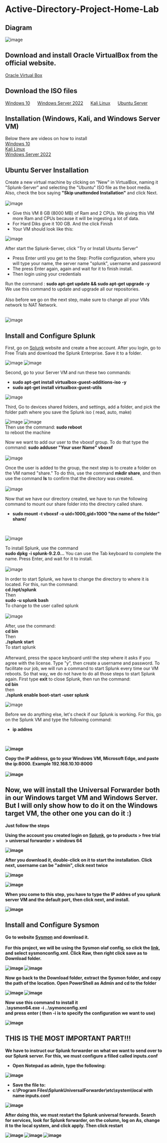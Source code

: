 # Active-Directory-Project-Home-Lab
## Diagram
![image](https://github.com/user-attachments/assets/bdbde590-e36b-46c9-85c8-aed76cc29512)


## Download and install Oracle VirtualBox from the official website.
<a href="https://www.virtualbox.org/">Oracle Virtual Box</a>

## Download the ISO files
<a href="https://www.microsoft.com/en-us/software-download/windows10">Windows 10</a> &nbsp;&nbsp;&nbsp;&nbsp;
<a href="https://www.microsoft.com/en-us/evalcenter/evaluate-windows-server-2022">Windows Server 2022</a> &nbsp;&nbsp;&nbsp;&nbsp;
<a href="https://www.kali.org/get-kali/#kali-virtual-machines">Kali Linux</a> &nbsp;&nbsp;&nbsp;&nbsp;
<a href="https://ubuntu.com/download/server">Ubuntu Server</a> &nbsp;&nbsp;&nbsp;&nbsp;

## Installation (Windows, Kali, and Windows Server VM)
Below there are videos on how to install
</br>
<a href="https://www.youtube.com/watch?v=dGr0cyswGq0">Windows 10</a> 
</br>
<a href="https://www.youtube.com/watch?v=iqTm5TgO-Nw">Kali Linux</a> 
</br>
<a href="https://www.youtube.com/watch?v=pcFrrt6o_cU">Windows Server 2022</a>

## Ubuntu Server Installation

Create a new virtual machine by clicking on "New" in VirtualBox, naming it "Splunk-Server" and selecting the "Ubuntu" ISO file as the boot media. Also, check the box saying <strong>"Skip unattended Installation"</strong> and click Next.
</br>
</br>
![image](https://github.com/user-attachments/assets/03104a14-a292-4603-9049-6c8c2fbfe772)

<ul>
  <li>Give this VM 8 GB (8000 MB) of Ram and 2 CPUs. We giving this VM more Ram and CPUs because it will be ingesting a lot of data.</li>
  <li>For Hard Diks give it 100 GB. And the click Finish</li>
  <li>Your VM should look like this:</li>
</ul>

![image](https://github.com/user-attachments/assets/417866e8-3159-4f37-976b-58ddc7283ca9)

After start the Splunk-Server, click "Try or Install Ubuntu Server"
<ul>
  <li> Press Enter until you get to the Step: Profile configuration, where you will type your name, the server name "splunk", username and password</li>
  <li>The press Enter again, again and wait for it to finish install.</li>
  <li>Then login using your credentials</li>
</ul>
Run the command : <strong>sudo apt-get update && sudo apt-get upgrade -y </strong>
</br>
We use this command to update and upgrade all our repositories.
</br>
</br>
Also before we go on the next step, make sure to change all your VMs network to NAT Network.
</br>
</br>

![image](https://github.com/user-attachments/assets/fad936c6-56e6-48c7-9098-d3cb0573e93f)

## Install and Configure Splunk
First, go on <a href="https://www.splunk.com/">Splunk</a> website and create a free account. After you login, go to Free Trials and download the Splunk Enterprise. Save it to a folder.

![image](https://github.com/user-attachments/assets/28f27467-69e1-4839-99c1-e82f0b669761)
![image](https://github.com/user-attachments/assets/8f709d8b-5f54-473e-b700-6a80e7fa4bf1)

Second, go to your Server VM and run these two commands:
<ul>
  <li><strong>sudo apt-get install virtualbox-guest-additions-iso -y</strong></li>
  <li><strong>sudo apt-get install virtualbox-guest-utils</strong></li>
</ul>

![image](https://github.com/user-attachments/assets/f8a0cd96-66df-4d14-b2ef-0584b8f10f00)

Third, Go to devices shared folders, and settings, add a folder, and pick the folder path where you save the Splunk iso ( read, auto, make)

![image](https://github.com/user-attachments/assets/7a3109ae-fa35-4b19-b3b0-2644ca24e2a0)
![image](https://github.com/user-attachments/assets/8e952341-6a42-42fc-8b5c-3949e673b3b1)
</br>
Then use the command: <strong>sudo reboot</strong> 
</br>to reboot the machine

Now we want to add our user to the vboxsf group. To do that type the command: <strong>sudo adduser "Your user Name" vboxsf</strong>
</br>
</br>
![image](https://github.com/user-attachments/assets/2d3bcc12-0fd9-48c7-b518-47683905978d)

Once the user is added to the group, the next step is to create a folder on the VM named "share." To do this, use the command <strong>mkdir share</strong>, and then use the command <strong>ls</strong> to confirm that the directory was created.
</br>
</br>
![image](https://github.com/user-attachments/assets/672366b3-f8a1-4cc8-be5f-44b92e6c6eb0)

Now that we have our directory created, we have to run the following command to mount our share folder into the directory called share. 
</br>
<ul>
  <li><strong> sudo mount -t vboxsf -o uid=1000,gid=1000 "the name of the folder" share/ </strong></li>
</ul>
</br>

![image](https://github.com/user-attachments/assets/05529ee9-378f-46e9-879d-936e7d57c795)

To install Splunk, use the command </br><strong>sudo dpkg -i splunk-9.2.0...</strong> You can use the Tab keyboard to complete the name. Press Enter, and wait for it to install.
</br>
</br>
![image](https://github.com/user-attachments/assets/ee19bcbd-9468-42e8-b92c-d6e15fd19ddd)

In order to start Splunk, we have to change the directory to where it is located. For this, run the command: </br>
<strong>cd /opt/splunk</strong>
</br>
Then
</br>
<strong>sudo -u splunk bash</strong>
</br>
To change to the user called splunk
</br>
</br>
![image](https://github.com/user-attachments/assets/8b696afe-d74c-4b6e-a79f-51e47383c047)

After, use the command: </br>
<strong>cd bin</strong>
</br>
Then </br>
<strong>./splunk start</strong> </br>
To start splunk
</br>
</br>
Afterward, press the space keyboard until the step where it asks if you agree with the license. Type "y", then create a username and password.
To facilitate our job, we will run a command to start Splunk every time our VM reboots. So that way, we do not have to do all those steps to start Splunk again. First type <strong>exit</strong> to close Splunk, then run the command: </br>
<strong>cd bin</strong></br>
then </br>
<strong>./splunk enable boot-start -user splunk</strong>

![image](https://github.com/user-attachments/assets/a6443248-7d1a-40e3-87ad-c847457a776e)

Before we do anything else, let's check if our Splunk is working. For this, go on the Splunk VM and type the following command: </br>
<ul> <li><strong>ip addres<strong></li></ul></br>

![image](https://github.com/user-attachments/assets/7a2dd961-03fe-41b5-970f-3cae1dd58bc1)

Copy the IP address, go to your Windows VM, Microsoft Edge, and paste the ip:8000. Example 192.168.10.10:8000
</br>
</br>
![image](https://github.com/user-attachments/assets/f8c43574-c85a-4bbd-8598-112fc3e7f1a0)

## Now, we will install the Universal Forwarder both in our Windows target VM and Windows Server. But I will only show how to do it on the Windows target VM, the other one you can do it :)
Just follow the steps

Using the account you created login on <a href="https://www.splunk.com/">Splunk</a>, go to
products > free trial > universal forwarder > windows 64

![image](https://github.com/user-attachments/assets/707b96fb-4197-4f62-b14d-56f2048c49e1)

After you download it, double-click on it to start the installation. Click next, username can be "admin", click next twice

![image](https://github.com/user-attachments/assets/35cd99d1-48f8-4997-ab3a-9895831774ff)

![image](https://github.com/user-attachments/assets/43d66c88-bc24-4422-8bbd-87ee92264302)

When you come to this step, you have to type the IP addres of you splunk server VM and the default port, then click next, and install.
</br>

![image](https://github.com/user-attachments/assets/29cf1b1f-cd3d-44a7-8199-d12d180df1fb)

## Install and Configure Sysmon
Go to website <a href="https://learn.microsoft.com/en-us/sysinternals/downloads/sysmon">Sysmon</a> and download it.
</br>
</br>
For this project, we will be using the Sysmon olaf config, so click the <a href="https://github.com/olafhartong/sysmon-modular">link</a>, and select sysmonconfig.xml.
Click Raw, then right click save as to Download folder.

![image](https://github.com/user-attachments/assets/a657f1c4-aeac-4411-9cc2-3c94521194ef)
![image](https://github.com/user-attachments/assets/e248f07d-7d8b-44fc-bfc0-3ef03f4d347c)

Now go back to the Download folder, extract the Sysmon folder, and copy the path of the location. Open PowerShell as Admin and cd to the folder

![image](https://github.com/user-attachments/assets/be9216f2-53ef-49c9-8e43-79d04ec88d45)
![image](https://github.com/user-attachments/assets/af2898cc-890d-4502-8c44-9bdc27349da5)

Now use this command to install it</br>
<strong>.\sysmon64.exe -i ..\symonconfig.xml </strong>
</br>
and press enter ( then -i is to specify the configuration we want to use)

![image](https://github.com/user-attachments/assets/661713de-3513-4240-b2df-59ea5f22af94)

## THIS IS THE MOST IMPORTANT PART!!!
We have to instruct our Splunk forwarder on what we want to send over to our Splunk server. For this, we must configure a filled called inputs.conf
<ul>
  <li>Open Notepad as admin, type the following:</li>
</ul>

![image](https://github.com/user-attachments/assets/b9c46852-fd0e-40e4-b06e-1419036ac253)

<ul>
  <li>Save the file to:
    <li>c:\Program Files\SplunkUniversalForwarder\etc\system\local with name inputs.conf</li>
  </li>
</ul>

![image](https://github.com/user-attachments/assets/1108701b-2e69-45c6-bbc8-89a7ca66d6ce)

After doing this, we must restart the Splunk universal forwards. Search for services, look for Splunk forwarder, on the column, log on As, change it to the local system, and click apply. Then click restart

![image](https://github.com/user-attachments/assets/84c1c14a-3ff7-4a1d-b0f6-45ce9a0cca96)
![image](https://github.com/user-attachments/assets/7ea8a031-ba02-4f10-81bb-9a0abc1f9376)
![image](https://github.com/user-attachments/assets/5f0d68b6-1b21-475d-89f4-2d3fbf0eb9d1)


